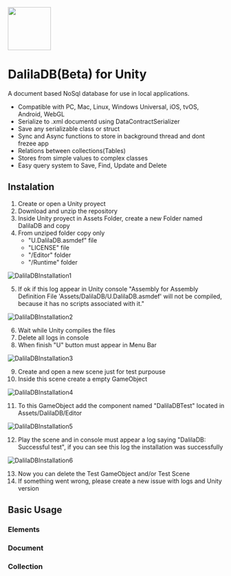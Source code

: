 <img src="https://images4public4ccess.s3.amazonaws.com/DalilaDB/DalilaDB-Logo.png" width="100">

# DalilaDB(Beta) for Unity

A document based NoSql database for use in local applications.

- Compatible with PC, Mac, Linux, Windows Universal, iOS, tvOS, Android, WebGL
- Serialize to .xml documentd using DataContractSerializer 
- Save any serializable class or struct
- Sync and Async functions to store in background thread and dont frezee app
- Relations between collections(Tables)
- Stores from simple values to complex classes
- Easy query system to Save, Find, Update and Delete

## Instalation

1. Create or open a Unity proyect
2. Download and unzip the repository
3. Inside Unity proyect in Assets Folder, create a new Folder named DalilaDB and copy
4. From unziped folder copy only
    - "U.DalilaDB.asmdef" file
    - "LICENSE" file
    - "/Editor" folder
    - "/Runtime" folder

![DalilaDBInstallation1](https://images4public4ccess.s3.amazonaws.com/DalilaDB/DalilaDBInstallation1.JPG)

5. If ok if this log appear in Unity console "Assembly for Assembly Definition File 'Assets/DalilaDB/U.DalilaDB.asmdef' will not be compiled, because it has no scripts associated with it."

![DalilaDBInstallation2](https://images4public4ccess.s3.amazonaws.com/DalilaDB/DalilaDBInstallation2.JPG)

6. Wait while Unity compiles the files 
7. Delete all logs in console
8. When finish "U" button must appear in Menu Bar

![DalilaDBInstallation3](https://images4public4ccess.s3.amazonaws.com/DalilaDB/DalilaDBInstallation3.JPG)

9. Create and open a new scene just for test purpouse
10. Inside this scene create a empty GameObject

![DalilaDBInstallation4](https://images4public4ccess.s3.amazonaws.com/DalilaDB/DalilaDBInstallation4.JPG)

11. To this GameObject add the component named "DalilaDBTest" located in Assets/DalilaDB/Editor

![DalilaDBInstallation5](https://images4public4ccess.s3.amazonaws.com/DalilaDB/DalilaDBInstallation5.JPG)

12. Play the scene and in console must appear a log saying "DalilaDB: Successful test", if you can see this log the installation was successfully

![DalilaDBInstallation6](https://images4public4ccess.s3.amazonaws.com/DalilaDB/DalilaDBInstallation6.JPG)

13. Now you can delete the Test GameObject and/or Test Scene
14. If something went wrong, please create a new issue with logs and Unity version

## Basic Usage

### Elements

### Document

### Collection